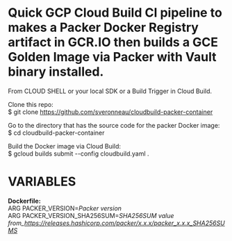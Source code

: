 # Quick GCP Cloud Build CI pipeline to makes a Packer Docker Registry artifact in GCR.IO then builds a GCE Golden Image via Packer with Vault binary installed.

From CLOUD SHELL or your local SDK or a Build Trigger in Cloud Build.

Clone this repo:<br>
$ git clone https://github.com/sveronneau/cloudbuild-packer-container

Go to the directory that has the source code for the packer Docker image:<br>
$ cd cloudbuild-packer-container

Build the Docker image via Cloud Build:<br>
$ gcloud builds submit --config cloudbuild.yaml .

# VARIABLES<br>
<b>Dockerfile:</b><br>
ARG PACKER_VERSION=<i>Packer version</i><br>
ARG PACKER_VERSION_SHA256SUM=<i>SHA256SUM value from_https://releases.hashicorp.com/packer/x.x.x/packer_x.x.x_SHA256SUMS

